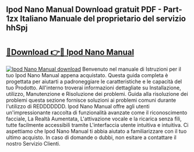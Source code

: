 ## Ipod Nano Manual Download gratuit PDF - Part-1zx Italiano Manuale del proprietario del servizio hhSpj

# <h2><a href="http://dfa4ohv.blite.top/?on=Ipod+Nano+Manual">🔗Download 👉🔴 Ipod Nano Manual</a></h2>

[![Ipod Nano Manual download](https://i.imgur.com/lujVjoI.png)](http://dfa4ohv.blite.top/?on=Ipod+Nano+Manual)
Benvenuto nel manuale di Istruzioni per il tuo Ipod Nano Manual appena acquistato. Questa guida completa è progettata per aiutarti a padroneggiare le caratteristiche e le capacità del tuo Prodotto. All'interno troverai informazioni dettagliate su Installazione, utilizzo, Manutenzione e Risoluzione dei problemi. Guida alla risoluzione dei problemi questa sezione fornisce soluzioni ai problemi comuni durante l'utilizzo di REDDDDDDD. Ipod Nano Manual offre agli utenti un'impressionante raccolta di funzionalità avanzate come il riconoscimento facciale, La Realtà Aumentata, L'attivazione vocale e la ricarica senza fili, tutte facilmente accessibili tramite L'interfaccia utente intuitiva e intuitiva. Ci aspettiamo che Ipod Nano Manual ti abbia aiutato a familiarizzare con il tuo ultimo acquisto. In caso di domande o dubbi, non esitare a contattare il nostro Servizio Clienti.
